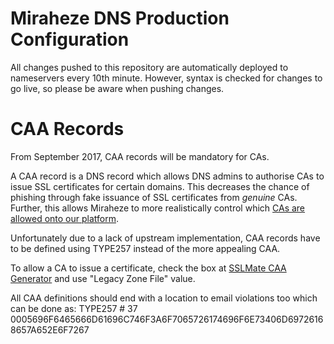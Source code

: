 # Miraheze DNS Production Configuration

All changes pushed to this repository are automatically deployed to nameservers every 10th minute.
However, syntax is checked for changes to go live, so please be aware when pushing changes.

# CAA Records

From September 2017, CAA records will be mandatory for CAs.

A CAA record is a DNS record which allows DNS admins to authorise CAs to issue SSL certificates for certain domains.
This decreases the chance of phishing through fake issuance of SSL certificates from *genuine* CAs.
Further, this allows Miraheze to more realistically control which [CAs are allowed onto our platform](https://meta.miraheze.org/wiki/Special:Diff/13904#WoSign_and_StartSSL_untrusted_on_FF).

Unfortunately due to a lack of upstream implementation, CAA records have to be defined using TYPE257 instead of the more appealing CAA.

To allow a CA to issue a certificate, check the box at [SSLMate CAA Generator](https://sslmate.com/labs/caa/) and use "Legacy Zone File" value.

All CAA definitions should end with a location to email violations too which can be done as:
TYPE257	\# 37 0005696F6465666D61696C746F3A6F7065726174696F6E73406D69726168657A652E6F7267
